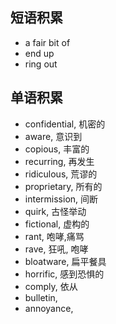 
## 短语积累
- a fair bit of
- end up
- ring out

## 单语积累
- confidential, 机密的
- aware, 意识到
- copious, 丰富的
- recurring, 再发生
- ridiculous, 荒谬的
- proprietary, 所有的
- intermission, 间断
- quirk, 古怪举动
- fictional, 虚构的
- rant, 咆哮,痛骂
- rave, 狂吼, 咆哮
- bloatware, 扁平餐具
- horrific, 感到恐惧的
- comply, 依从
- bulletin, 
- annoyance,


